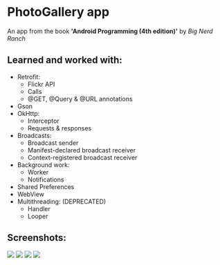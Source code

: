 PhotoGallery app
===================

An app from the book **'Android Programming (4th edition)'** by *Big Nerd Ranch*

Learned and worked with:
--------------------------
* Retrofit:
  * Flickr API
  * Calls
  * @GET, @Query & @URL annotations
* Gson
* OkHttp:
  * Interceptor
  * Requests & responses
* Broadcasts:
  * Broadcast sender
  * Manifest-declared broadcast receiver
  * Context-registered broadcast receiver
* Background work:
  * Worker
  * Notifications
* Shared Preferences
* WebView
* Multithreading: (DEPRECATED)
  * Handler
  * Looper

Screenshots:
-------------------------
![](/img/pic1.png)
![](/img/pic2.png)
![](/img/pic3.png)
![](/img/pic4.png)
